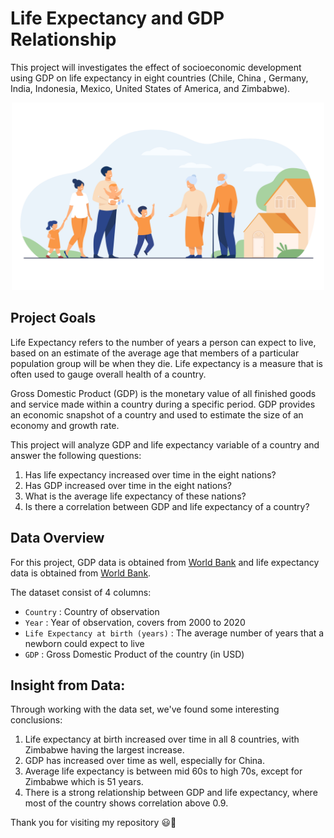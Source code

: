 # Life Expectancy and GDP Relationship
This project will investigates the effect of socioeconomic development using GDP on life expectancy in eight countries (Chile, China , Germany, India, Indonesia, Mexico, United States of America, and Zimbabwe).

<p align="center">
  <img src="https://github.com/fikrionii/Life-Expectancy-and-GDP-Relationship-2022/blob/main/img/8358.jpg" width="500" height="300" />

## Project Goals
Life Expectancy refers to the number of years a person can expect to live, based on an estimate of the average age that members of a particular population group will be when they die. Life expectancy is a measure that is often used to gauge overall health of a country.

Gross Domestic Product (GDP) is the monetary value of all finished goods and service made within a country during a specific period. GDP provides an economic snapshot of a country and used to estimate the size of an economy and growth rate.

This project will analyze GDP and life expectancy variable of a country and answer the following questions:
1. Has life expectancy increased over time in the eight nations?
2. Has GDP increased over time in the eight nations?
3. What is the average life expectancy of these nations?
4. Is there a correlation between GDP and life expectancy of a country?

## Data Overview

For this project, GDP data is obtained from [World Bank](https://data.worldbank.org/indicator/NY.GDP.MKTP.CD) and life expectancy data is obtained from [World Bank](https://data.worldbank.org/indicator/SP.DYN.LE00.IN).

The dataset consist of 4 columns:
- `Country` : Country of observation
- `Year` : Year of observation, covers from 2000 to 2020
- `Life Expectancy at birth (years)` : The average number of years that a newborn could expect to live
- `GDP` : Gross Domestic Product of the country (in USD)

## Insight from Data:
Through working with the data set, we've found some interesting conclusions:
1. Life expectancy at birth increased over time in all 8 countries, with Zimbabwe having the largest increase.
2. GDP has increased over time as well, especially for China.
3. Average life expectancy is between mid 60s to high 70s, except for Zimbabwe which is 51 years.
4. There is a strong relationship between GDP and life expectancy, where most of the country shows correlation above 0.9.

Thank you for visiting my repository 😃👏
